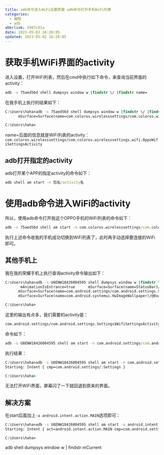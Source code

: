```yaml
---
title: adb命令进入WiFi设置界面 adb命令打开手机WiFi列表
categories:
  - 编程
  - adb
abbrlink: 3997c01a
date: 2023-05-02 16:20:05
updated: 2023-05-02 16:20:05
---
```

# 获取手机WiFi界面的activity
进入设置，打开WiFi列表，然后在cmd中执行如下命令，来查询当前界面的activity：
```cmd
adb -s 75aed56d shell dumpsys window w |findstr \/ |findstr name=
```
在我手机上执行的结果如下：
```cmd
C:\Users\haha>adb -s 75aed56d shell dumpsys window w |findstr \/ |findstr name=
      mSurface=Surface(name=com.coloros.wirelesssettings/com.coloros.wirelesssettings.wifi.OppoWifiSettingsActivity)

C:\Users\haha>
```
name=后面的信息就是WiFi列表的activity：
`com.coloros.wirelesssettings/com.coloros.wirelesssettings.wifi.OppoWifiSettingsActivity`

## adb打开指定的activity
adb打开某个APP的指定activity的命令如下：
```cmd
adb shell am start -n 包名/activity名
```

# 使用adb命令进入WiFi的activity
所以，使用adb命令打开我这个OPPO手机的WiFi列表的命令如下：
```cmd
adb -s 75aed56d shell am start -n com.coloros.wirelesssettings/com.coloros.wirelesssettings.wifi.OppoWifiSettingsActivity
```
执行上述命令收我的手机成功切换到WiFi列表了，此时再手动选择要连接的WiFi即可。

## 其他手机上
我在我的荣耀手机上执行查询activity命令输出如下：

```cmd
C:\Users\haha>adb -s U8ENW18426004595 shell dumpsys window w |findstr \/ |findstr name=
       mAnimationIsEntrance=true      mSurface=Surface(name=StatusBar)/@0x50bafc7
      mSurface=Surface(name=com.android.settings/com.android.settings.Settings$WifiSettingsActivity)/@0xad1a806
      mSurface=Surface(name=com.android.systemui.HwImageWallpaper)/@0xaafb1de

C:\Users\haha>
```
这里的输出有点多，我们需要的activity是：

```cmd
com.android.settings/com.android.settings.Settings$WifiSettingsActivity
```

命令如下：

```cmd
adb -s U8ENW18426004595 shell am start -n com.android.settings/com.android.settings.Settings$WifiSettingsActivity
```
执行结果：
```cmd
C:\Users\haha>adb -s U8ENW18426004595 shell am start -n com.android.settings/com.android.settings.Settings$WifiSettingsActivity
Starting: Intent { cmp=com.android.settings/.Settings }

C:\Users\haha>
```
无法打开WiFi界面，屏幕闪了一下就回退到原来的界面。

## 解决方案
在start后面加上` -a android.intent.action.MAIN `选项即可：

```cmd
C:\Users\haha>adb -s U8ENW18426004595 shell am start -a android.intent.action.MAIN -n com.android.settings/.wifi.WifiSettings
Starting: Intent { act=android.intent.action.MAIN cmp=com.android.settings/.wifi.WifiSettings }

C:\Users\haha>
```

adb shell dumpsys window w | findstr mCurrent